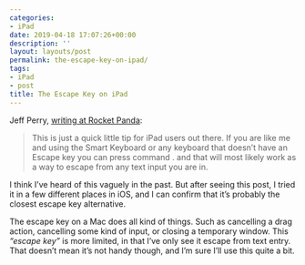 ```yaml
---
categories:
- iPad
date: 2019-04-18 17:07:26+00:00
description: ''
layout: layouts/post
permalink: the-escape-key-on-ipad/
tags:
- iPad
- post
title: The Escape Key on iPad
---
```


<p>Jeff Perry, <a href="https://rocketpanda.net/2019/04/the-escape-key-on-ipad/">writing at Rocket Panda</a>:</p>
<blockquote><p>
This is just a quick little tip for iPad users out there. If you are like me and using the Smart Keyboard or any keyboard that doesn&#8217;t have an Escape key you can press command . and that will most likely work as a way to escape from any text input you are in.</p></blockquote>
<p>I think I’ve heard of this vaguely in the past. But after seeing this post, I tried it in a few different places in iOS, and I can confirm that it’s probably the closest escape key alternative.</p>
<p>The escape key on a Mac does all kind of things. Such as cancelling a drag action, cancelling some kind of input, or closing a temporary window. This <em>“escape key”</em> is more limited, in that I’ve only see it escape from text entry. That doesn’t mean it’s not handy though, and I’m sure I’ll use this quite a bit.</p>